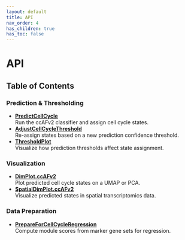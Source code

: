 ```yaml
---
layout: default
title: API
nav_order: 4
has_children: true
has_toc: false
---
```


# API

## Table of Contents

### Prediction & Thresholding
  - **[PredictCellCycle](https://plaisier-lab.github.io/ccafv2_R/src/PredictCellCycle.html)**  
    Run the ccAFv2 classifier and assign cell cycle states.
  - **[AdjustCellCycleThreshold](https://plaisier-lab.github.io/ccafv2_R/src/adjustcellcyclethreshold.html)**  
    Re-assign states based on a new prediction confidence threshold.
  - **[ThresholdPlot](https://plaisier-lab.github.io/ccafv2_R/src/thresholdplot.html)**  
    Visualize how prediction thresholds affect state assignment.

### Visualization
  - **[DimPlot.ccAFv2](https://plaisier-lab.github.io/ccafv2_R/src/dimplotccafv2.html)**  
    Plot predicted cell cycle states on a UMAP or PCA.
  - **[SpatialDimPlot.ccAFv2](https://plaisier-lab.github.io/ccafv2_R/src/spatialdimplotccafv2.html)**  
    Visualize predicted states in spatial transcriptomics data.

### Data Preparation
  -  **[PrepareForCellCycleRegression](https://plaisier-lab.github.io/ccafv2_R/src/prepareforcellcycleregression.html)**  
    Compute module scores from marker gene sets for regression.
